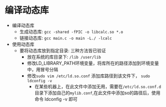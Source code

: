 # 编译动态库
+ 编译动态库
	+ 生成动态库: `gcc -shared -fPIC -o libcalc.so *.o`
	+ 链接动态库: `gcc main.c -o main -L./ -lcalc`
+ 使用动态库
	+ 要将动态库放到指定目录: 三种方法皆已验证
		+ 放在系统的库目录下: `/lib /user/lib`
		+ 修改LD_LIBRARY_PATH环境变量，将库所在的路径添加到环境变量中，用冒号分隔
		+ 修改`sudo vim /etc/ld.so.conf` 添加库路径到该文件下， `sudo ldconfig -v`
			+ 在某些机器上，在此文件中添加无用，需要在`/etc/ld.so.conf.d`目录下添加自己的`mylib.conf`,在此文件中添加so的路径后，使用命令 ldconfig -v 即可
